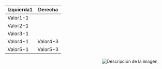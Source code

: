 | Izquierda1 | Derecha |
|------------|---------|
| Valor1-1   | |
| Valor2-1   | |
| Valor3-1   | |
| Valor4-1   | Valor4-3|
| Valor5-1   | Valor5-3|

<img src="https://github.com/alvarobueno21/Analisis_forense/blob/0d4dc7bc7dff975b941859184e3c286d06a8413b/ProyectoA02.1/img/1.png" alt="Descripción de la imagen" align="right">
